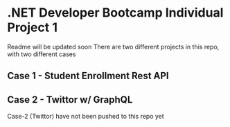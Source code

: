 # .NET Developer Bootcamp Individual Project 1
Readme will be updated soon
There are two different projects in this repo, with two different cases


## Case 1 - Student Enrollment Rest API

## Case 2 - Twittor w/ GraphQL
Case-2 (Twittor) have not been pushed to this repo yet

